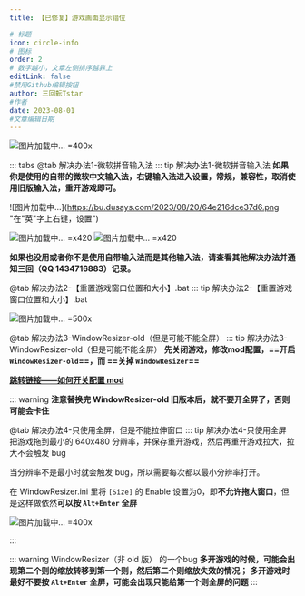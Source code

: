 ```yaml
---
title: 【已修复】游戏画面显示错位

# 标题
icon: circle-info
# 图标
order: 2
# 数字越小，文章左侧排序越靠上
editLink: false
#禁用Github编辑按钮
author: 三回転Tstar
#作者
date: 2023-08-01
#文章编辑日期
---
```


![图片加载中... =400x](https://bu.dusays.com/2024/01/21/65acc5407f355.webp "游戏画面显示错位")

::: tabs
@tab 解决办法1-微软拼音输入法
::: tip 解决办法1-微软拼音输入法
**如果你是使用的自带的微软中文输入法，右键输入法进入设置，常规，兼容性，取消使用旧版输入法，重开游戏即可。**

![图片加载中...](https://bu.dusays.com/2023/08/20/64e216dce37d6.png "在"英"字上右键，设置")

![图片加载中... =x420](https://bu.dusays.com/2023/08/20/64e216eab9ce6.png " ") ![图片加载中... =x420](https://bu.dusays.com/2023/08/20/64e216f39d71c.png " ")

**如果也没用或者你不是使用自带输入法而是其他输入法，请查看其他解决办法并通知三回（QQ 1434716883）记录。**

@tab 解决办法2-【重置游戏窗口位置和大小】.bat
::: tip 解决办法2-【重置游戏窗口位置和大小】.bat

![图片加载中... =500x](https://bu.dusays.com/2024/06/19/6672f1bf77c5d.png " ")

@tab 解决办法3-WindowResizer-old（但是可能不能全屏）
::: tip 解决办法3-WindowResizer-old（但是可能不能全屏）
**先关闭游戏，修改mod配置，==开启 `WindowResizer-old`==，而 ==关掉 `WindowResizer`==**

[**跳转链接——如何开关配置 mod**](/mods/WhatsMod.html)

::: warning
**注意替换完 WindowResizer-old 旧版本后，就不要开全屏了，否则可能会卡住**

@tab 解决办法4-只使用全屏，但是不能拉伸窗口
::: tip 解决办法4-只使用全屏
把游戏拖到最小的 640x480 分辨率，并保存重开游戏，然后再重开游戏拉大，拉大不会触发 bug

当分辨率不是最小时就会触发 bug，所以需要每次都以最小分辨率打开。

在 WindowResizer.ini 里将 `[Size]` 的 Enable 设置为0，即**不允许拖大窗口**，但是这样做依然**可以按 `Alt+Enter` 全屏**

![图片加载中... =400x](https://bu.dusays.com/2024/01/21/65acc5895f6b7.webp "即使不能拖大窗口，但是这样做依然可以按 `Alt+Enter` 全屏")

:::

::: warning WindowResizer（非 old 版） 的一个bug
**多开游戏的时候，可能会出现第二个则的缩放转移到第一个则，然后第二个则缩放失效的情况；**
**多开游戏时最好不要按 `Alt+Enter` 全屏，可能会出现只能给第一个则全屏的问题**
:::

